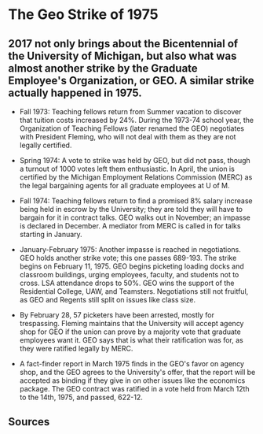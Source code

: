 # The Geo Strike of 1975

## 2017 not only brings about the Bicentennial of the University of Michigan, but also what was almost another strike by the Graduate Employee's Organization, or GEO. A similar strike actually happened in 1975.

- Fall 1973: Teaching fellows return from Summer vacation to discover that tuition costs increased by 24%. During the 1973-74 school year, the Organization of Teaching Fellows (later renamed the GEO) negotiates with President Fleming, who will not deal with them as they are not legally certified.

- Spring 1974: A vote to strike was held by GEO, but did not pass, though a turnout of 1000 votes left them enthusiastic. In April, the union is certified by the Michigan Employment Relations Commission (MERC) as the legal bargaining agents for all graduate employees at U of M.

- Fall 1974: Teaching fellows return to find a promised 8% salary increase being held in escrow by the University; they are told they will have to bargain for it in contract talks. GEO walks out in November; an impasse is declared in December. A mediator from MERC is called in for talks starting in January.

- January-February 1975: Another impasse is reached in negotiations. GEO holds another strike vote; this one passes 689-193. The strike begins on February 11, 1975. GEO begins picketing loading docks and classroom buildings, urging employees, faculty, and students not to cross. LSA attendance drops to 50%. GEO wins the support of the Residential College, UAW, and Teamsters. Negotiations still not fruitful, as GEO and Regents still split on issues like class size.

- By February 28, 57 picketers have been arrested, mostly for trespassing. Fleming maintains that the University will accept agency shop for GEO if the union can prove by a majority vote that graduate employees want it. GEO says that is what their ratification was for, as they were ratified legally by MERC.

- A fact-finder report in March 1975 finds in the GEO's favor on agency shop, and the GEO agrees to the University's offer, that the report will be accepted as binding if they give in on other issues like the economics package. The GEO contract was ratified in a vote held from March 12th to the 14th, 1975, and passed, 622-12.

## Sources
